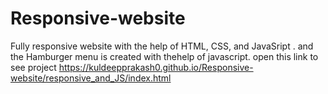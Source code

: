 # Responsive-website
Fully responsive website with the help of HTML, CSS, and JavaSript . and the Hamburger menu is created with thehelp of javascript.
open this link to see project
https://kuldeepprakash0.github.io/Responsive-website/responsive_and_JS/index.html
